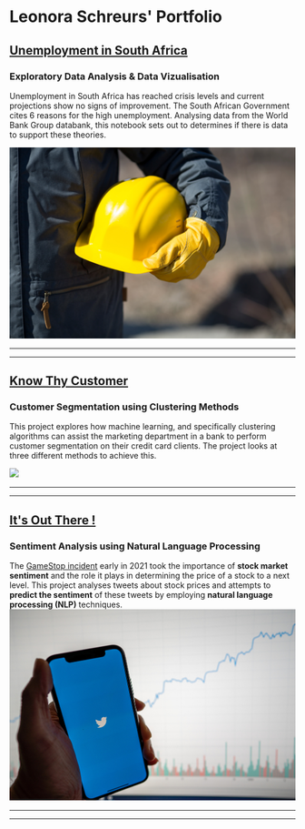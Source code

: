 # Leonora Schreurs' Portfolio


## [Unemployment in South Africa](https://africanleo.github.io/Unemployment-in-South-Africa/)
### Exploratory Data Analysis & Data Vizualisation

Unemployment in South Africa has reached crisis levels and current projections show no signs of improvement.  The South African Government cites 6 reasons for the high unemployment. Analysing data from the World Bank Group databank, this notebook sets out to determines if there is data to support these theories.   

![](/images/Unemployment-fp.jpg)

___
___
   
## [Know Thy Customer](https://africanleo.github.io/Know-Thy-Customer/)
### Customer Segmentation using Clustering Methods

This project explores how machine learning, and specifically clustering algorithms can assist the marketing department in a bank to perform customer segmentation on their credit card clients.  The project looks at three different methods to achieve this. 

![](/images/Customer-Segmentation-fp.jpg)

___
___

## [It's Out There !](https://africanleo.github.io/Stock-Sentiment-Analysis/)
### Sentiment Analysis using Natural Language Processing

The [GameStop incident](https://www.nbcnews.com/business/business-news/gamestop-reddit-explainer-what-s-happening-stock-market-n1255922) early in 2021 took the importance of  **stock market sentiment** and the role it plays in determining the price of a stock to a next level.    This project analyses tweets about stock prices and attempts to **predict the sentiment** of these tweets by employing **natural language processing (NLP)** techniques. 
![](images/NLP-Stock-Market.jpg)
___
___
